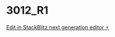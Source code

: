 # 3012_R1

[Edit in StackBlitz next generation editor ⚡️](https://stackblitz.com/~/github.com/ebbolt01/3012_R1)